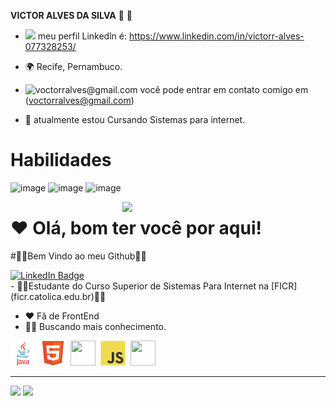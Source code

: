**VICTOR ALVES DA SILVA** 👋 🤠
* ![](https://img.shields.io/badge/LinkedIn-0077B5?style=for-the-badge&logo=linkedin&logoColor=white) meu perfil Linkedln é: https://www.linkedin.com/in/victorr-alves-077328253/



* 🌍 Recife, Pernambuco.
* ![voctorralves@gmail.com](https://img.shields.io/badge/Gmail-D14836?style=for-the-badge&logo=gmail&logoColor=white) você pode entrar em contato comigo em (voctorralves@gmail.com)
* 🧠 atualmente estou Cursando Sistemas para internet.

# Habilidades 
![image](https://user-images.githubusercontent.com/112995941/198740115-52a0ff83-ec89-4775-80fc-ced315927fac.png)
![image](https://user-images.githubusercontent.com/112995941/198739913-c446ff75-435a-4db3-8c44-18d9041cea92.png)
![image](https://user-images.githubusercontent.com/112995941/198739249-d0cefded-6c5e-45d8-95fd-c15e65568737.png)

<img src = "banner.gif" width = "325px" align = "right">

# ❤ Olá, bom ter você por aqui!
#🐱‍👤Bem Vindo ao meu Github🐱‍👤
  <div id="badges">
  <a href = "https://www.linkedin.com/in/eliakinnenoque/">
    <img src="https://img.shields.io/badge/LinkedIn-blue?style=for-the-badge&logo=linkedin&logoColor=white" alt="LinkedIn Badge"/>
  </a>
 </div>
- 👨‍🎓Estudante do Curso Superior de Sistemas Para Internet na [FICR](ficr.catolica.edu.br)👨‍🎓

- ❤ Fã de FrontEnd
- 👩‍💻 Buscando mais conhecimento.
<div>
  <img src="https://github.com/devicons/devicon/blob/master/icons/java/java-original-wordmark.svg" title="Java" alt="Java" width="40" height="40"/>&nbsp;
     <img src="https://github.com/devicons/devicon/blob/master/icons/html5/html5-original.svg" title="HTML5" alt="HTML" width="40" height="40"/>&nbsp;
   <img src="https://user-images.githubusercontent.com/112765893/224705852-681e46b8-b17d-4080-a961-4e6b2fcc8b0b.png" width="40" height="40"/>&nbsp;
  <img src="https://github.com/devicons/devicon/blob/master/icons/javascript/javascript-original.svg" title="JavaScript" alt="JavaScript" width="40" height="40"/>&nbsp;
 <img src="https://user-images.githubusercontent.com/112765893/224705907-2824d55e-6e30-40f0-864b-2116ea30be68.png"width="40" height="40"/>&nbsp;
</div>

---


<div align = "left">
<img height = "220em" src="https://github-readme-stats.vercel.app/api/top-langs/?username=victoralves87&show_icons=true&theme=bear&count_private=true"/>


<picture>
<source
  srcset="https://github-readme-stats.vercel.app/api?username=EliakinnSilva&show_icons=true&theme=dark"
  media="(prefers-color-scheme: dark)"
/>
<source
  srcset="https://github-readme-stats.vercel.app/api?username=EliakinnSilva&show_icons=true"
  media="(prefers-color-scheme: light), (prefers-color-scheme: no-preference)"
/>
<img src="https://github-readme-stats.vercel.app/api?username=EliakinnSilva&show_icons=true" />
</picture>
</div>
